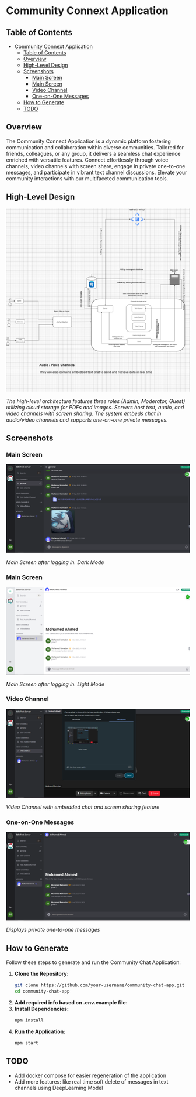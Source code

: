 # Community Connext Application

## Table of Contents
- [Community Connext Application](#community-connext-application)
  - [Table of Contents](#table-of-contents)
  - [Overview](#overview)
  - [High-Level Design](#high-level-design)
  - [Screenshots](#screenshots)
    - [Main Screen](#main-screen)
    - [Main Screen](#main-screen-1)
    - [Video Channel](#video-channel)
    - [One-on-One Messages](#one-on-one-messages)
  - [How to Generate](#how-to-generate)
  - [TODO](#todo)

## Overview

The Community Connect Application is a dynamic platform fostering communication and collaboration within diverse communities. Tailored for friends, colleagues, or any group, it delivers a seamless chat experience enriched with versatile features. Connect effortlessly through voice channels, video channels with screen share, engage in private one-to-one messages, and participate in vibrant text channel discussions. Elevate your community interactions with our multifaceted communication tools.
## High-Level Design

![High-Level Design](./images/community-connect-app.drawio.png)

*The high-level architecture features three roles (Admin, Moderator, Guest) utilizing cloud storage for PDFs and images. Servers host text, audio, and video channels with screen sharing. The system embeds chat in audio/video channels and supports one-on-one private messages.*

## Screenshots

### Main Screen
![Main Screen (Dark Mode)](./images/screen_shot_1.png)

*Main Screen after logging in. Dark Mode*

### Main Screen
![Main Screen (Light Mode)](./images/screen_shot_4.png)

*Main Screen after logging in. Light Mode*

### Video Channel
![Video Channel](./images/screen_shot_2.png)

*Video Channel with embedded chat and screen sharing feature*

### One-on-One Messages
![Private One-on-One Message](./images/screen_shot_3.png)

*Displays private one-to-one messages*

## How to Generate

Follow these steps to generate and run the Community Chat Application:

1. **Clone the Repository:**
   ```bash
   git clone https://github.com/your-username/community-chat-app.git
   cd community-chat-app
   ```
2. **Add required info based on .env.example file:**
4. **Install Dependencies:**
   ```bash
   npm install
   ```
5. **Run the Application:**
   ```bash
   npm start
   ```

## TODO

- Add docker compose for easier regeneration of the application
- Add more features: like real time soft delete of messages in text channels using DeepLearning Model    
